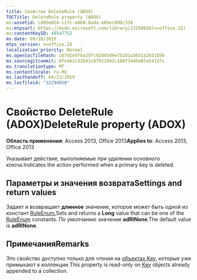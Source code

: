 ```yaml
---
title: Свойство DeleteRule (ADOX)
TOCTitle: DeleteRule property (ADOX)
ms:assetid: cd05e024-c1fc-a0b8-8ada-e05ec899c334
ms:mtpsurl: https://msdn.microsoft.com/library/JJ250018(v=office.15)
ms:contentKeyID: 48547752
ms.date: 09/18/2015
mtps_version: v=office.15
localization_priority: Normal
ms.openlocfilehash: cb7d1e5f6a25fc92d43d9e75181a3651a2031856
ms.sourcegitcommit: 8fe462c32b91c87911942c188f3445e85a54137c
ms.translationtype: MT
ms.contentlocale: ru-RU
ms.lasthandoff: 04/23/2019
ms.locfileid: "32294010"
---
```

# <a name="deleterule-property-adox"></a><span data-ttu-id="4cabb-102">Свойство DeleteRule (ADOX)</span><span class="sxs-lookup"><span data-stu-id="4cabb-102">DeleteRule property (ADOX)</span></span>


<span data-ttu-id="4cabb-103">**Область применения**: Access 2013, Office 2013</span><span class="sxs-lookup"><span data-stu-id="4cabb-103">**Applies to**: Access 2013, Office 2013</span></span>

<span data-ttu-id="4cabb-104">Указывает действие, выполняемые при удалении основного ключа.</span><span class="sxs-lookup"><span data-stu-id="4cabb-104">Indicates the action performed when a primary key is deleted.</span></span>

## <a name="settings-and-return-values"></a><span data-ttu-id="4cabb-105">Параметры и значения возврата</span><span class="sxs-lookup"><span data-stu-id="4cabb-105">Settings and return values</span></span>

<span data-ttu-id="4cabb-106">Задает и возвращает **длинное** значение, которое может быть одной из констант [RuleEnum.](ruleenum.md)</span><span class="sxs-lookup"><span data-stu-id="4cabb-106">Sets and returns a **Long** value that can be one of the [RuleEnum](ruleenum.md) constants.</span></span> <span data-ttu-id="4cabb-107">По умолчанию значение **adRINone**.</span><span class="sxs-lookup"><span data-stu-id="4cabb-107">The default value is **adRINone**.</span></span>

## <a name="remarks"></a><span data-ttu-id="4cabb-108">Примечания</span><span class="sxs-lookup"><span data-stu-id="4cabb-108">Remarks</span></span>

<span data-ttu-id="4cabb-109">Это свойство доступно только для чтения на [объектах Key,](key-object-adox.md) которые уже примыкают к коллекции.</span><span class="sxs-lookup"><span data-stu-id="4cabb-109">This property is read-only on [Key](key-object-adox.md) objects already appended to a collection.</span></span>

